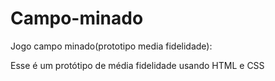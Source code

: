 # Campo-minado
Jogo campo minado(prototipo media fidelidade):



Esse é um protótipo de média fidelidade usando HTML e CSS
